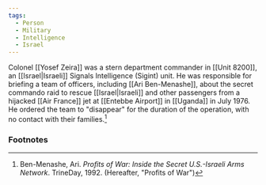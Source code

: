 ```yaml
---
tags:
  - Person
  - Military
  - Intelligence
  - Israel
---
```

Colonel [[Yosef Zeira]] was a stern department commander in [[Unit 8200]], an [[Israel|Israeli]] Signals Intelligence (Sigint) unit. He was responsible for briefing a team of officers, including [[Ari Ben-Menashe]], about the secret commando raid to rescue [[Israel|Israeli]] and other passengers from a hijacked [[Air France]] jet at [[Entebbe Airport]] in [[Uganda]] in July 1976. He ordered the team to "disappear" for the duration of the operation, with no contact with their families.[^1]

### Footnotes
[^1]: Ben-Menashe, Ari. *Profits of War: Inside the Secret U.S.-Israeli Arms Network*. TrineDay, 1992. (Hereafter, "Profits of War")
